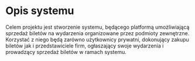 # Opis systemu
Celem projektu jest stworzenie systemu, będącego platformą umożliwiającą sprzedaż biletów na wydarzenia organizowane przez podmioty zewnętrzne. Korzystać z niego będą zarówno użytkownicy prywatni, dokonujący zakupu biletów jak i przedstawiciele firm, ogłaszający swoje wydarzenia i prowadzący sprzedaż biletów w ramach systemu.

